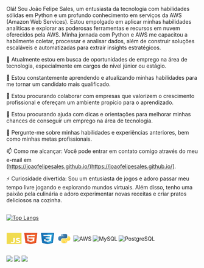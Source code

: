 Olá! Sou João Felipe Sales, um entusiasta da tecnologia com habilidades sólidas em Python e um profundo conhecimento em serviços da AWS (Amazon Web Services). Estou empolgado em aplicar minhas habilidades analíticas e explorar as poderosas ferramentas e recursos em nuvem oferecidos pela AWS. Minha jornada com Python e AWS me capacitou a habilmente coletar, processar e analisar dados, além de construir soluções escaláveis e automatizadas para extrair insights estratégicos.

🔭 Atualmente estou em busca de oportunidades de emprego na área de tecnologia, especialmente em cargos de nível júnior ou estágio.

🌱 Estou constantemente aprendendo e atualizando minhas habilidades para me tornar um candidato mais qualificado.

👯 Estou procurando colaborar com empresas que valorizem o crescimento profissional e ofereçam um ambiente propício para o aprendizado.

🤔 Estou procurando ajuda com dicas e orientações para melhorar minhas chances de conseguir um emprego na área de tecnologia.

💬 Pergunte-me sobre minhas habilidades e experiências anteriores, bem como minhas metas profissionais.

📫 Como me alcançar: Você pode entrar em contato comigo através do meu e-mail em (https://joaofelipesales.github.io/)https://joaofelipesales.github.io/].

⚡ Curiosidade divertida: Sou um entusiasta de jogos e adoro passar meu tempo livre jogando e explorando mundos virtuais. Além disso, tenho uma paixão pela culinária e adoro experimentar novas receitas e criar pratos deliciosos na cozinha.

##

[![Top Langs](https://github-readme-stats.vercel.app/api/top-langs/?username=joaoFelipeSales&show_icons=true&theme=dark&count_private=true)](https://github.com/joaoFelipeSales/github-readme-stats)

<div style="display: inline_block"><br>
  <img align="center" alt="Js" height="30" width="40" src="https://raw.githubusercontent.com/devicons/devicon/master/icons/javascript/javascript-plain.svg">
  <img align="center" alt=HTML" height="30" width="40" src="https://raw.githubusercontent.com/devicons/devicon/master/icons/html5/html5-original.svg">
  <img align="center" alt="CSS" height="30" width="40" src="https://raw.githubusercontent.com/devicons/devicon/master/icons/css3/css3-original.svg">
  <img align="center" alt="Python" height="30" width="40" src="https://raw.githubusercontent.com/devicons/devicon/master/icons/python/python-original.svg">
  <img align="center" alt="AWS" height="30" width="40" src="https://img.shields.io/badge/Amazon_AWS-FF9900?style=for-the-badge&logo=amazonaws&logoColor=white)">
  <img align="center" alt="MySQL" height="30" width="40" src="https://img.shields.io/badge/MySQL-005C84?style=for-the-badge&logo=mysql&logoColor=white">
  <img align="center" alt="PostgreSQL" height="30" width="40" src="https://img.shields.io/badge/PostgreSQL-316192?style=for-the-badge&logo=postgresql&logoColor=white">
</div>
  
  ##
 
<div> 
  <a href="https://www.instagram.com/jfs.jfsales" target="_blank"><img src="https://img.shields.io/badge/-Instagram-%23E4405F?style=for-the-badge&logo=instagram&logoColor=white" target="_blank"></a>
 	<a href = "mailto:jfsjfsales@gmail.com"><img src="https://img.shields.io/badge/-Gmail-%23333?style=for-the-badge&logo=gmail&logoColor=white" target="_blank"></a>
  <a href="https://www.linkedin.com/in/jfsjfsales" target="_blank"><img src="https://img.shields.io/badge/-LinkedIn-%230077B5?style=for-the-badge&logo=linkedin&logoColor=white" target="_blank"></a> 
  
</div>
